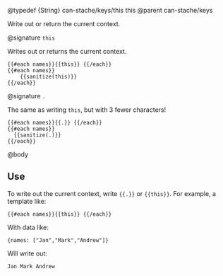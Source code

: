 @typedef {String} can-stache/keys/this this
@parent can-stache/keys

Write out or return the current context.

@signature `this`

Writes out or returns the current context.

```
{{#each names}}{{this}} {{/each}}
{{#each names}}
	{{sanitize(this)}}
{{/each}}
```


@signature `.`

  The same as writing `this`, but with 3 fewer characters!

  ```
  {{#each names}}{{.}} {{/each}}
  {{#each names}}
  	{{sanitize(.)}}
  {{/each}}
  ```

@body

## Use


To write out the current context, write `{{.}}` or `{{this}}`. For example,
a template like:

    {{#each names}}{{this}} {{/each}}

With data like:

    {names: ["Jan","Mark","Andrew"]}

Will write out:

    Jan Mark Andrew
